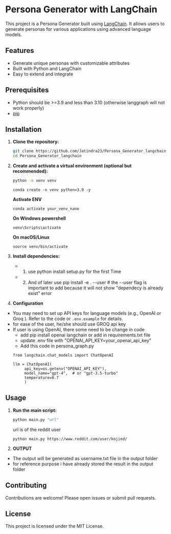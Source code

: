 # Persona Generator with LangChain

This project is a Persona Generator built using [LangChain](https://github.com/langchain-ai/langchain). It allows users to generate personas for various applications using advanced language models.

## Features

- Generate unique personas with customizable attributes
- Built with Python and LangChain
- Easy to extend and integrate

## Prerequisites

- Python should be >=3.9 and less than 3.10 (otherwise langgraph will not work properly)
- [pip](https://pip.pypa.io/en/stable/installation/)

## Installation

1. **Clone the repository:**
    ```bash
    git clone https://github.com/Jatindra23/Persona_Generator_langchain.git
    cd Persona_Generator_langchain
    ```

2. **Create and activate a virtual environment (optional but recommended):**
    ```bash
    python -m venv venv
    ```

    ```conda
    conda create -n venv python=3.9 -y
    ```

    **Activate ENV**
    ```
    conda activate your_venv_nane
    ```
     **On Windows powershell**
    ```
    venv\Scripts\activate
    ```

    **On macOS/Linux**
    ```
    source venv/bin/activate
    ```

3. **Install dependencies:**
    - 1. use python install setup.py for the first Time
    - 2. And of later use pip install -e . --user # the --user flag is important to add because it will not show "dependecy is already exist" error

    

4. **Configuration**

- You may need to set up API keys for language models (e.g., OpenAI or Groq ). Refer to the code or `.env.example` for details.
- for ease of the user, he/she should use GROQ api key 
- If user is using OpenAI, there some need to be change in code 
   - add pip install openai langchain or add in requirements.txt file
   - update .env file with "OPENAI_API_KEY=your_openai_api_key"
   - Add this code in persona_graph.py 
   ```
   from langchain.chat_models import ChatOpenAI

   llm = ChatOpenAI(
        api_key=os.getenv("OPENAI_API_KEY"),
        model_name="gpt-4",  # or "gpt-3.5-turbo"
        temperature=0.7
        )
   ```

## Usage

1. **Run the main script:**
    ```bash
    python main.py "url"
    ```
    url is of the reddit user

    ```example
    python main.py https://www.reddit.com/user/kojied/
    ```

2. **OUTPUT**
- The output will be generated as username.txt file in the output folder
- for reference purpose i have already stored the result in the output folder

## Contributing

Contributions are welcome! Please open issues or submit pull requests.

## License

This project is licensed under the MIT License.
